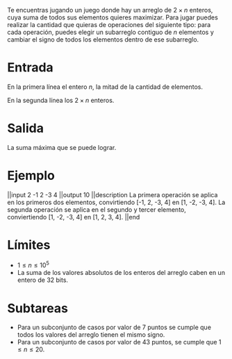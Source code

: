 Te encuentras jugando un juego donde hay un arreglo de $2\times n$ enteros, cuya suma de todos sus elementos quieres maximizar. Para jugar puedes realizar la cantidad que quieras de operaciones del siguiente tipo: para cada operación, puedes elegir un subarreglo contiguo de $n$ elementos y cambiar el signo de todos los elementos dentro de ese subarreglo.

# Entrada

En la primera línea el entero $n$, la mitad de la cantidad de elementos.

En la segunda línea los $2\times n$ enteros.


# Salida

La suma máxima que se puede lograr.

# Ejemplo

||input
2
-1 2 -3 4
||output
10
||description
La primera operación se aplica en los primeros dos elementos, convirtiendo [-1, 2, -3, 4] en [1, -2, -3, 4]. La segunda operación se aplica en el segundo y tercer elemento, conviertiendo [1, -2, -3, 4] en [1, 2, 3, 4].
||end

# Límites

* $1 \leq n \leq 10^5$
* La suma de los valores absolutos de los enteros del arreglo caben en un entero de 32 bits.

# Subtareas

* Para un subconjunto de casos por valor de 7 puntos se cumple que todos los valores del arreglo tienen el mismo signo.
* Para un subconjunto de casos por valor de 43 puntos, se cumple que $1 \leq n \leq 20$.